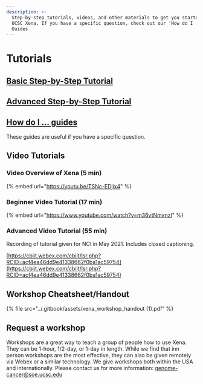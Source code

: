 ```yaml
---
description: >-
  Step-by-step tutorials, videos, and other materials to get you started using
  UCSC Xena. If you have a specific question, check out our 'How do I ...'
  Guides
---
```


# Tutorials

## [Basic Step-by-Step Tutorial](basic-tutorial-section-1.md)

## [Advanced Step-by-Step Tutorial](advanced-tutorial-section-1.md)

## [How do I ... guides](../how-do-i/)

These guides are useful if you have a specific question.

## Video Tutorials

### Video Overview of Xena \(5 min\)

{% embed url="https://youtu.be/TSNc-EDjix4" %}

### Beginner Video Tutorial \(17 min\)

{% embed url="https://www.youtube.com/watch?v=m36vtNmxnzI" %}

### Advanced Video Tutorial \(55 min\)

Recording of tutorial given for NCI in May 2021. Includes closed captioning.

[https://cbiit.webex.com/cbiit/lsr.php?RCID=acf4ea46dd9e41338662f0ba1ac59754](https://cbiit.webex.com/cbiit/lsr.php?RCID=acf4ea46dd9e41338662f0ba1ac59754)



## Workshop Cheatsheet/Handout

{% file src="../.gitbook/assets/xena\_workshop\_handout \(1\).pdf" %}

## Request a workshop

Workshops are a great way to teach a group of people how to use Xena. They can be 1-hour, 1/2-day, or 1-day in length. While we find that inn person workshops are the most effective, they can also be given remotely via Webex or a similar technology. We give workshops both within the USA and internationally. Please contact us for more information: [genome-cancer@soe.ucsc.edu](mailto:genome-cancer@soe.ucsc.edu)

## 

